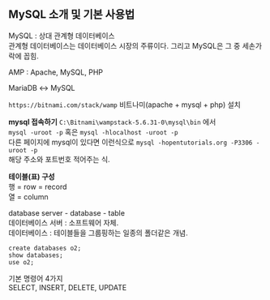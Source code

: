 ## MySQL 소개 및 기본 사용법

MySQL : 상대 관계형 데이터베이스  
관계형 데이터베이스는 데이터베이스 시장의 주류이다. 그리고 MySQL은 그 중 세손가락에 꼽힘.  

AMP : Apache, MySQL, PHP  

MariaDB ↔ MySQL  

`https://bitnami.com/stack/wamp`
비트나미(apache + mysql + php) 설치  


**mysql 접속하기**
`C:\Bitnami\wampstack-5.6.31-0\mysql\bin` 에서  
`mysql -uroot -p` 혹은 `mysql -hlocalhost -uroot -p`  
다른 페이지에 mysql이 있다면 이런식으로 `mysql -hopentutorials.org -P3306 -uroot -p`  
해당 주소와 포트번호 적어주는 식.  

**테이블(표) 구성**  
행 = row = record  
열 = column  

database server - database - table  
데이터베이스 서버 : 소프트웨어 자체.  
데이터베이스 : 테이블들을 그룹핑하는 일종의 폴더같은 개념.  

```
create databases o2;
show databases;
use o2;
```

기본 명령어 4가지  
SELECT, INSERT, DELETE, UPDATE  
